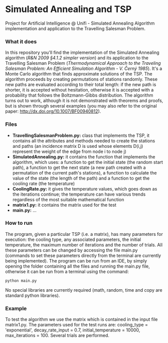 # Simulated Annealing and TSP

Project for Artificial Intelligence @ Unifi - Simulated Annealing Algorithm implementation and application to the Travelling Salesman Problem.

### What it does

In this repository you'll find the implementation of the Simulated Annealing algorithm (_R&N 2009 §4.1.2 simpler version_) 
and its application to the Travelling Salesman Problem 
(_Thermodynamical Approach to the Traveling Salesman Problem: An Efficient Simulation Algorithm_ _- V. Černý 1985_).
It's a Monte Carlo algorithm that finds approximate solutions of the TSP.
The algorithm proceeds by creating permutations of stations randomly.
These new paths are evaluated according to their total length: if the new path is shorter, it is accepted without hesitation, 
otherwise it is accepted with a probability that follows the Boltzmann-Gibbs distribution. 
The algorithm turns out to work, although it is not demonstrated with theorems and proofs, but is shown through several examples 
(you may also refer to the original paper: http://dx.doi.org/10.1007/BF00940812).

### Files

- **TravellingSalesmanProblem.py:** class that implements the TSP, it contains all the attributes and methods needed to create the stations and paths 
(an incidence matrix D is used whose elements D(i,j) represent the weight of the edge from node i to node j)
- **SimulatedAnnealing.py:** it contains the function that implements the algorithm, which uses: 
a function to get the initial state (the random start path), a function to get the next state (a new path created with a permutation of the current path's stations), 
a function to calculate the value of the state (the length of the path) and a function to get the cooling rate (the temperature)
- **CoolingRate.py:** it gives the temperature values, which goes down as the iterations continue; 
the temperature can have various trends regardless of the most suitable mathematical function
- **matrix1.py:** it contains the matrix used for the test
- **main.py:** ...

### How to run

The program, given a particular TSP (i.e. a matrix), has many parameters for execution: the cooling type, any associated parameters, 
the initial temperature, the maximum number of iterations and the number of trials. 
All these parameters can be changed by accessing the file main.py (commands to set these parameters directly from the terminal are currently being implemented).
The program can be run from an IDE, by simply opening the folder containing all the files and running the main.py file, 
otherwise it can be run from a terminal using the command:
```
python main.py
```
No special libraries are currently required (math, random, time and copy are standard python libraries).

### Example

To test the algorithm we use the matrix which is contained in the input file matrix1.py.
The parameters used for the test runs are: cooling_type = 'exponential', decay_rate_input = 0.7,
initial_temperature = 10000, max_iterations = 100.
Several trials are performed.
